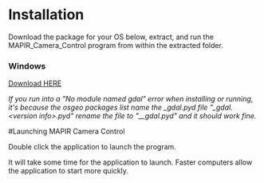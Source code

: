 # Installation

Download the package for your OS below, extract, and run the MAPIR\_Camera\_Control program from within the extracted folder.

### Windows

[Download HERE](http://www.docs.peauproductions.com/MCC/MAPIR_Camera_Control.exe)



*If you run into a "No module named gdal" error when installing or running, it's because the osgeo packages list name the \_gdal.pyd file "_gdal.&lt;version info&gt;.pyd" rename the file to "\__gdal.pyd" and it should work fine.*


#Launching MAPIR Camera Control

Double click the application to launch the program.

It will take some time for the application to launch. Faster computers allow the application to start more quickly.